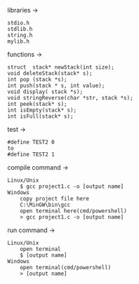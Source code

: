 libraries ->

    stdio.h
    stdlib.h
    string.h
    mylib.h


functions ->

    struct  stack* newStack(int size);
    void deleteStack(stack* s);
    int pop (stack *s);
    int push(stack * s, int value);
    void display( stack *s);
    void stringReverse(char *str, stack *s);
    int peek(stack* s);
    int isEmpty(stack* s);
    int isFull(stack* s);

test ->

    #define TEST2 0
    to
    #define TEST2 1


compile command ->

    Linux/Unix
        $ gcc project1.c -o [output name]
    Windows
        copy project file here
        C:\MinGW\bin\gcc
        open terminal here(cmd/powershell)
        > gcc project1.c -o [output name]


run command ->

    Linux/Unix
        open terminal
        $ [output name]
    Windows
        open terminal(cmd/powershell)
        > [output name]


